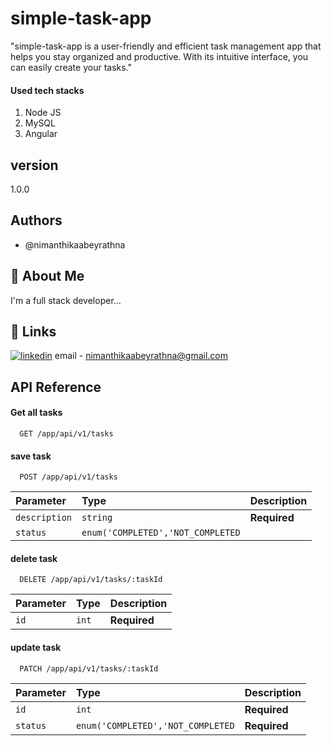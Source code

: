 
# simple-task-app

"simple-task-app is a user-friendly and efficient task management app that helps you stay organized and productive. With its intuitive interface, you can easily create your tasks."

#### Used tech stacks
1. Node JS
3. MySQL 
4. Angular

## version 
1.0.0
## Authors

- @nimanthikaabeyrathna


## 🚀 About Me
I'm a full stack developer...


## 🔗 Links

[![linkedin](https://img.shields.io/badge/linkedin-0A66C2?style=for-the-badge&logo=linkedin&logoColor=white)](https://www.linkedin.com/in/nimanthika-abeyrathna-b27b48184/)
email - nimanthikaabeyrathna@gmail.com



## API Reference

#### Get all tasks

```http
  GET /app/api/v1/tasks
```


#### save task

```http
  POST /app/api/v1/tasks
```

| Parameter | Type     | Description                       |
| :-------- | :------- | :-------------------------------- |
| `description`| `string` | **Required**|
| `status`      | `enum('COMPLETED','NOT_COMPLETED` | |

#### delete task

```http
  DELETE /app/api/v1/tasks/:taskId
```

| Parameter | Type     | Description                       |
| :-------- | :------- | :-------------------------------- |
| `id`| `int` | **Required**|


#### update task

```http
  PATCH /app/api/v1/tasks/:taskId
```

| Parameter | Type     | Description                       |
| :-------- | :------- | :-------------------------------- |
| `id`| `int` | **Required**|
| `status`| `enum('COMPLETED','NOT_COMPLETED` | **Required**|



